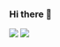 ### Hi there 👋

<img src="https://img.shields.io/badge/JAVA-007396?style=flat-square&logo=java&logoColor=FFFFFF"/></a>
<img src="https://img.shields.io/badge/MySQL-#4479A1?style=flat-square&logo=mysql&logoColor=FFFFFF"/></a>


<!--
**coldBrew2/coldBrew2** is a ✨ _special_ ✨ repository because its `README.md` (this file) appears on your GitHub profile.

Here are some ideas to get you started:

- 🔭 I’m currently working on ...
- 🌱 I’m currently learning ...
- 👯 I’m looking to collaborate on ...
- 🤔 I’m looking for help with ...
- 💬 Ask me about ...
- 📫 How to reach me: ...
- 😄 Pronouns: ...
- ⚡ Fun fact: ...
-->
